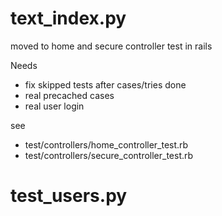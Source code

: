 # text_index.py

moved to home and secure controller test in rails

Needs 
- fix skipped tests after cases/tries done
- real precached cases
- real user login

see
- test/controllers/home_controller_test.rb
- test/controllers/secure_controller_test.rb

# test_users.py

